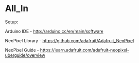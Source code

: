 All_In
======

Setup: 

Arduino IDE  - http://arduino.cc/en/main/software

NeoPixel Library - https://github.com/adafruit/Adafruit_NeoPixel

NeoPixel Guide - https://learn.adafruit.com/adafruit-neopixel-uberguide/overview
